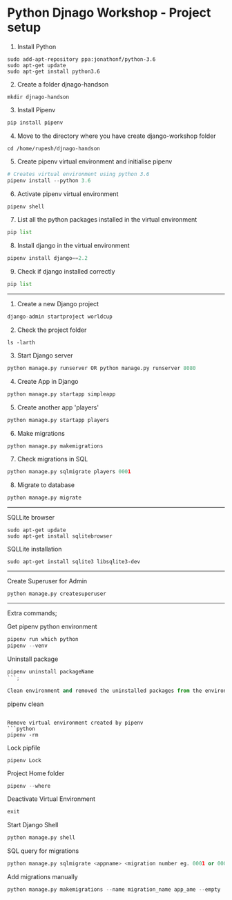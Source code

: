 # Python Djnago Workshop - Project setup

1. Install Python

```shell
sudo add-apt-repository ppa:jonathonf/python-3.6
sudo apt-get update
sudo apt-get install python3.6
```

2. Create a folder djnago-handson

```shell
mkdir djnago-handson
```

3. Install Pipenv
```python
pip install pipenv
```

4. Move to the directory where you have create django-workshop folder
```shell
cd /home/rupesh/djnago-handson
```

5.   Create pipenv virtual environment and initialise pipenv
```python
# Creates virtual environment using python 3.6
pipenv install --python 3.6
```

6. Activate pipenv virtual environment
```python
pipenv shell
```

7. List all the python packages installed in the virtual environment
```python
pip list
```

8. Install django in the virtual environment
```python
pipenv install django==2.2
```  

9. Check if django installed correctly
```python
pip list
```

 ----------------------------------------------------------------------------

1. Create a new Django project
```python
django-admin startproject worldcup
```

2. Check the project folder
```shell
ls -larth
```

3.  Start Django server
```python
python manage.py runserver OR python manage.py runserver 8080
```

4.  Create App in Django
```python
python manage.py startapp simpleapp
```

5.  Create another app 'players'
```python
python manage.py startapp players
```

6.  Make migrations
```python
python manage.py makemigrations
```

7.  Check migrations in SQL
```python
python manage.py sqlmigrate players 0001
```

8.  Migrate to database
```python
python manage.py migrate
```

------------------------------------------------------------------------

SQLLite browser
```shell
sudo apt-get update
sudo apt-get install sqlitebrowser
```

SQLLite installation
```shell
sudo apt-get install sqlite3 libsqlite3-dev
```

------------------------------------------------------------------------


Create Superuser for Admin
```shell
python manage.py createsuperuser
```

-----------------------------------------------------------------------

Extra commands;

Get pipenv python environment
```python
pipenv run which python
pipenv --venv
```

Uninstall package
```python
pipenv uninstall packageName
```;

Clean environment and removed the uninstalled packages from the environment
```
pipenv clean
```

Remove virtual environment created by pipenv
```python
pipenv -rm
```

Lock pipfile
```
pipenv Lock
```

Project Home folder
```python
pipenv --where
```

Deactivate Virtual Environment
```python
exit
```

Start Django Shell
```python
python manage.py shell
```

SQL query for migrations
```python
python manage.py sqlmigrate <appname> <migration number eg. 0001 or 0004>
```


Add migrations manually
```python
python manage.py makemigrations --name migration_name app_ame --empty
```